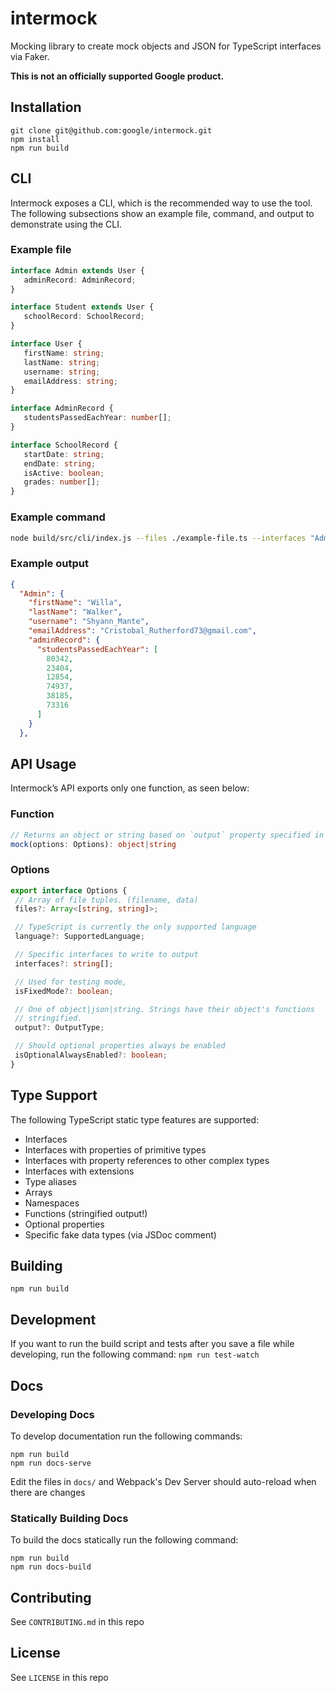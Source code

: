 # intermock
Mocking library to create mock objects and JSON for TypeScript interfaces via Faker.

**This is not an officially supported Google product.**

## Installation
```
git clone git@github.com:google/intermock.git
npm install
npm run build
```

## CLI
Intermock exposes a CLI, which is the recommended way to use the tool. The following subsections show an example file, command, and output to demonstrate using the CLI.

### Example file
```typescript
interface Admin extends User {
   adminRecord: AdminRecord;
}

interface Student extends User {
   schoolRecord: SchoolRecord;
}

interface User {
   firstName: string;
   lastName: string;
   username: string;
   emailAddress: string;
}

interface AdminRecord {
   studentsPassedEachYear: number[];
}

interface SchoolRecord {
   startDate: string;
   endDate: string;
   isActive: boolean;
   grades: number[];
}
```

### Example command
```bash
node build/src/cli/index.js --files ./example-file.ts --interfaces "Admin"
```

### Example output
```json
{
  "Admin": {
    "firstName": "Willa",
    "lastName": "Walker",
    "username": "Shyann_Mante",
    "emailAddress": "Cristobal_Rutherford73@gmail.com",
    "adminRecord": {
      "studentsPassedEachYear": [
        80342,
        23404,
        12854,
        74937,
        38185,
        73316
      ]
    }
  },
```

## API Usage
Intermock’s API exports only one function, as seen below:

### Function
```typescript
// Returns an object or string based on `output` property specified in `Options`
mock(options: Options): object|string
```

### Options
```typescript
export interface Options {
 // Array of file tuples. (filename, data)
 files?: Array<[string, string]>;

 // TypeScript is currently the only supported language
 language?: SupportedLanguage;

 // Specific interfaces to write to output
 interfaces?: string[];

 // Used for testing mode,
 isFixedMode?: boolean;

 // One of object|json|string. Strings have their object's functions
 // stringified.
 output?: OutputType;

 // Should optional properties always be enabled
 isOptionalAlwaysEnabled?: boolean;
}
```

## Type Support
The following TypeScript static type features are supported:
- Interfaces
- Interfaces with properties of primitive types
- Interfaces with property references to other complex types
- Interfaces with extensions
- Type aliases
- Arrays
- Namespaces
- Functions (stringified output!)
- Optional properties
- Specific fake data types (via JSDoc comment)


## Building
`npm run build`

## Development
If you want to run the build script and tests after you save a file while developing,
run the following command:
`npm run test-watch`

## Docs
### Developing Docs
To develop documentation run the following commands:
```
npm run build
npm run docs-serve
```

Edit the files in `docs/` and Webpack's Dev Server should auto-reload when there are changes

### Statically Building Docs
To build the docs statically run the following command:
```
npm run build
npm run docs-build
```

## Contributing
See `CONTRIBUTING.md` in this repo

## License
See `LICENSE` in this repo
